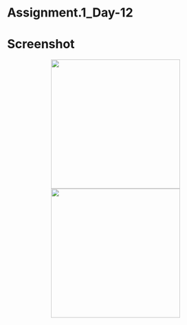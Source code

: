 # Assignment.1_Day-12
# Screenshot
<p align="center">
<img src="https://github.com/asgar72/Assignment_1_Day-12/assets/85785487/f4449fa7-1273-4568-b8aa-6255dfcc5a9b alt="alt text" width="300 ">
  <img src="https://github.com/asgar72/Assignment_1_Day-12/assets/85785487/ad7a7978-5b74-401a-9e0e-e03d817bad09 alt="alt text" width="300 ">
</p>
